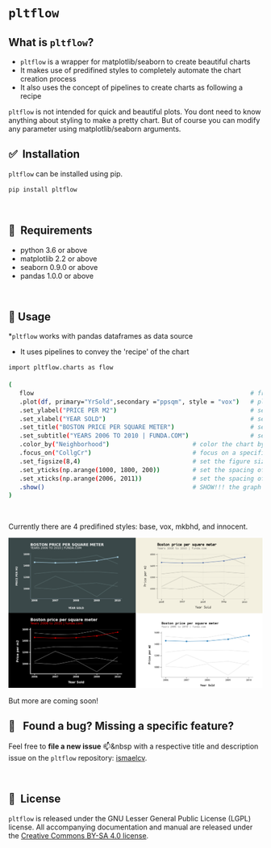 # ``pltflow``

## What is ``pltflow``?

* ``pltflow`` is a wrapper for matplotlib/seaborn to create beautiful charts
* It makes use of predifined styles to completely automate the chart creation process
* It also uses the concept of pipelines to create charts as following a recipe

``pltflow`` is not intended for quick and beautiful plots.
You dont need to know anything about styling to make a pretty chart. But of course you can modify any parameter using matplotlib/seaborn arguments.
<br/>


## ✅&nbsp; Installation

``pltflow`` can be installed using pip.

```bash
pip install pltflow
```
<br/>

## 📌&nbsp; Requirements
* python 3.6 or above
* matplotlib 2.2 or above
* seaborn 0.9.0 or above
* pandas 1.0.0 or above

<br/>

## 🔨 Usage&nbsp;

*``pltflow`` works with pandas dataframes as data source
* It uses pipelines to convey the 'recipe' of the chart

 ```bash
 import pltflow.charts as flow

(
    flow                                                            # from the pltflow package
    .plot(df, primary="YrSold",secondary ="ppsqm", style = "vox")   # plot the df, define variables and style
    .set_ylabel("PRICE PER M2")                                     # set the y label text
    .set_xlabel("YEAR SOLD")                                        # set the x label text
    .set_title("BOSTON PRICE PER SQUARE METER")                     # set the title text
    .set_subtitle("YEARS 2006 TO 2010 | FUNDA.COM")                 # set the subtitle text
    .color_by("Neighborhood")                       # color the chart by the neighborhood (different categories)
    .focus_on("CollgCr")                            # focus on a specific category (other will be grayed out)
    .set_figsize(8,4)                               # set the figure size
    .set_yticks(np.arange(1000, 1800, 200))         # set the spacing of the y axis labels
    .set_xticks(np.arange(2006, 2011))              # set the spacing of the x axis labels
    .show()                                         # SHOW!!! the graph is ready!
)

```
<br/>  

Currently there are 4 predifined styles: base, vox, mkbhd, and innocent.


![styles](https://github.com/ismaelcv/pltflow/blob/main/images/styles_sample.png?raw=true)




But more are coming soon!
<br/>

## 🐜 &nbsp; Found a bug? Missing a specific feature?

Feel free to **file a new issue** 📫&nbsp with a respective title and description issue on the ``pltflow`` repository:  [ismaelcv](https://github.com/ismaelcv/pltflow).

<br/>

## 📘&nbsp; License
``pltflow`` is released under the GNU Lesser General Public License (LGPL) license. All accompanying documentation and manual are released under the [Creative Commons BY-SA 4.0 license](https://creativecommons.org/licenses/).
